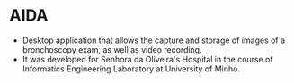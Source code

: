 # AIDA

* Desktop application that allows the capture and storage of images of a bronchoscopy exam, as well as video recording.
* It was developed for Senhora da Oliveira's Hospital in the course of Informatics Engineering Laboratory at University of Minho.
